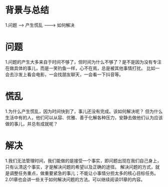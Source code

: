 # 背景与总结
1.问题 --> 产生慌乱 ---> 如何解决
 
# 问题
1.问题的产生大多来自于时间不够了，但时间为什么不够了？是不是因为没有专注在做具体的事儿，而是一笑钓鱼一样，心不在焉，总是被其他事情打扰。
比如一会去沙发上看会电影，一会找朋友聊天，一会看一下抖音等。

# 慌乱
1.为什么产生慌乱，因为时间快到了，事儿还没有完成。该如何解决呢？
但为什么生活中有的人，他们可以从容、优雅、善于化解各种压力，安静去做他们认为应该做的事儿，并总有成就呢？

# 解决
1.我们无法管理时间，我们能做的是接受一个事实，即问题出现在我们自己身上，只有认清这个事实，才是解决问题的希望以及正确的途径。
解决问题的方式，就是调整任务重点，做重要紧急的事儿；不能让小事情分担太多的核心目标任务。
2.01章也会讲一些关于如何解决问题的方法。可以继续阅读01章的内容。